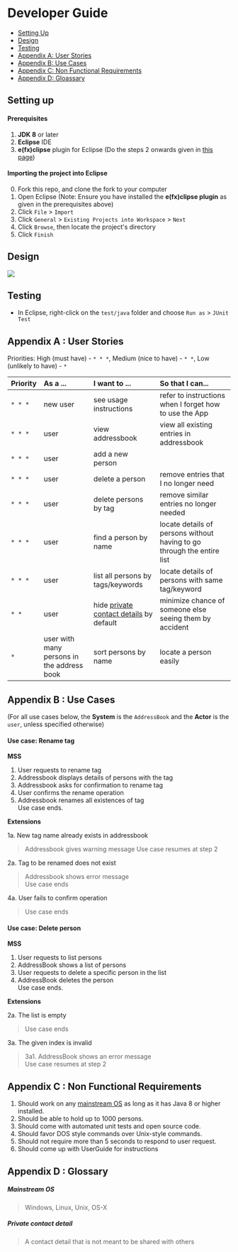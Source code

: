 # Developer Guide

* [Setting Up](#setting-up)
* [Design](#design)
* [Testing](#testing)
* [Appendix A: User Stories](#appendix-a--user-stories)
* [Appendix B: Use Cases](#appendix-b--use-cases)
* [Appendix C: Non Functional Requirements](#appendix-c--non-functional-requirements)
* [Appendix D: Gloassary](#appendix-d--glossary)

## Setting up

#### Prerequisites

1. **JDK 8** or later
2. **Eclipse** IDE
3. **e(fx)clipse** plugin for Eclipse (Do the steps 2 onwards given in
   [this page](http://www.eclipse.org/efxclipse/install.html#for-the-ambitious))


#### Importing the project into Eclipse

0. Fork this repo, and clone the fork to your computer
1. Open Eclipse (Note: Ensure you have installed the **e(fx)clipse plugin** as given in the prerequisites above)
2. Click `File` > `Import`
3. Click `General` > `Existing Projects into Workspace` > `Next`
4. Click `Browse`, then locate the project's directory
5. Click `Finish`

## Design
<img src="images/mainClassDiagram.png"/>

## Testing

* In Eclipse, right-click on the `test/java` folder and choose `Run as` > `JUnit Test`

## Appendix A : User Stories

Priorities: High (must have) - `* * *`, Medium (nice to have)  - `* *`,  Low (unlikely to have) - `*`


Priority | As a ... | I want to ... | So that I can...
-------- | :-------- | :--------- | :-----------
`* * *` | new user | see usage instructions | refer to instructions when I forget how to use the App
`* * *` | user | view addressbook | view all existing entries in addressbook
`* * *` | user | add a new person |
`* * *` | user | delete a person | remove entries that I no longer need
`* * *` | user | delete persons by tag | remove similar entries no longer needed
`* * *` | user | find a person by name | locate details of persons without having to go through the entire list
`* * *` | user | list all persons by tags/keywords | locate details of persons with same tag/keyword
`* *` | user | hide [private contact details](#private-contact-detail) by default | minimize chance of someone else seeing them by accident
`*` | user with many persons in the address book | sort persons by name | locate a person easily


## Appendix B : Use Cases

(For all use cases below, the **System** is the `AddressBook` and the **Actor** is the `user`, unless specified otherwise)

#### Use case: Rename tag

**MSS**

1. User requests to rename tag
2. Addressbook displays details of persons with the tag
3. Addressbook asks for confirmation to rename tag
4. User confirms the rename operation
5. Addressbook renames all existences of tag <br>
Use case ends.

**Extensions**

1a. New tag name already exists in addressbook

> Addressbook gives warning message 
  Use case resumes at step 2

2a. Tag to be renamed does not exist

> Addressbook shows error message <br>
  Use case ends
  
4a. User fails to confirm operation

> Use case ends

#### Use case: Delete person

**MSS**

1. User requests to list persons
2. AddressBook shows a list of persons
3. User requests to delete a specific person in the list
4. AddressBook deletes the person <br>
Use case ends.

**Extensions**

2a. The list is empty

> Use case ends

3a. The given index is invalid

> 3a1. AddressBook shows an error message <br>
  Use case resumes at step 2

## Appendix C : Non Functional Requirements

1. Should work on any [mainstream OS](#mainstream-os) as long as it has Java 8 or higher installed.
2. Should be able to hold up to 1000 persons.
3. Should come with automated unit tests and open source code.
4. Should favor DOS style commands over Unix-style commands.
5. Should not require more than 5 seconds to respond to user request.
6. Should come up with UserGuide for instructions

## Appendix D : Glossary

##### Mainstream OS

> Windows, Linux, Unix, OS-X

##### Private contact detail

> A contact detail that is not meant to be shared with others
